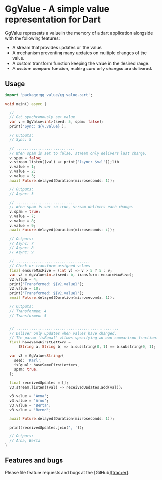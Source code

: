 # GgValue - A simple value representation for Dart

GgValue represents a value in the memory of a dart application alongside with
the following features:

- A stream that provides updates on the value.
- A mechanism preventing many updates on multiple changes of the value.
- A custom transform function keeping the value in the desired range.
- A custom compare function, making sure only changes are delivered.

## Usage

```dart
import 'package:gg_value/gg_value.dart';

void main() async {

  // ...........................
  // Get synchronously set value
  var v = GgValue<int>(seed: 5, spam: false);
  print('Sync: ${v.value}');

  // Outputs:
  // Sync: 5

  // ...........................
  // When spam is set to false, stream only delivers last change.
  v.spam = false;
  v.stream.listen((val) => print('Async: $val'));lib
  v.value = 1;
  v.value = 2;
  v.value = 3;
  await Future.delayed(Duration(microseconds: 1));

  // Outputs:
  // Async: 3

  // ...........................
  // When spam is set to true, stream delivers each change.
  v.spam = true;
  v.value = 7;
  v.value = 8;
  v.value = 9;
  await Future.delayed(Duration(microseconds: 1));

  // Outputs:
  // Async: 7
  // Async: 8
  // Async: 9

  // ..................................
  // Check or transform assigned values
  final ensureMaxFive = (int v) => v > 5 ? 5 : v;
  var v2 = GgValue<int>(seed: 0, transform: ensureMaxFive);
  v2.value = 4;
  print('Transformed: ${v2.value}');
  v2.value = 10;
  print('Transformed: ${v2.value}');
  await Future.delayed(Duration(microseconds: 1));

  // Outputs:
  // Transformed: 4
  // Transformed: 5


  // ...............................................
  // Deliver only updates when values have changed.
  // The param 'isEqual' allows specifying an own comparison function.
  final haveSameFirstLetters =
      (String a, String b) => a.substring(0, 1) == b.substring(0, 1);

  var v3 = GgValue<String>(
    seed: 'Karl',
    isEqual: haveSameFirstLetters,
    spam: true,
  );

  final receivedUpdates = [];
  v3.stream.listen((val) => receivedUpdates.add(val));

  v3.value = 'Anna';
  v3.value = 'Arno';
  v3.value = 'Berta';
  v3.value = 'Bernd';

  await Future.delayed(Duration(microseconds: 1));

  print(receivedUpdates.join(', '));

  // Outputs:
  // Anna, Berta
}

```

## Features and bugs

Please file feature requests and bugs at the [GitHub][[tracker](https://github.com/gatzsche/gg_value)].

